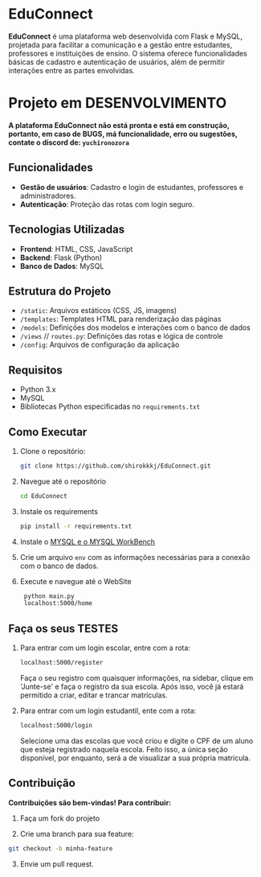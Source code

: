 # EduConnect

**EduConnect** é uma plataforma web desenvolvida com Flask e MySQL, projetada para facilitar a comunicação e a gestão entre estudantes, professores e instituições de ensino. O sistema oferece funcionalidades básicas de cadastro e autenticação de usuários, além de permitir interações entre as partes envolvidas.

# Projeto em DESENVOLVIMENTO
**A plataforma EduConnect não está pronta e está em construção, portanto, em caso de BUGS, má funcionalidade, erro ou sugestões, contate o discord de: `yuchironozora`**

## Funcionalidades

- **Gestão de usuários**: Cadastro e login de estudantes, professores e administradores.
- **Autenticação**: Proteção das rotas com login seguro.

## Tecnologias Utilizadas

- **Frontend**: HTML, CSS, JavaScript
- **Backend**: Flask (Python)
- **Banco de Dados**: MySQL

## Estrutura do Projeto

- `/static`: Arquivos estáticos (CSS, JS, imagens)
- `/templates`: Templates HTML para renderização das páginas
- `/models`: Definições dos modelos e interações com o banco de dados
- `/views` // `routes.py`: Definições das rotas e lógica de controle
- `/config`: Arquivos de configuração da aplicação

## Requisitos

- Python 3.x
- MySQL
- Bibliotecas Python especificadas no `requirements.txt`

## Como Executar

1. Clone o repositório:
   ```bash
   git clone https://github.com/shirokkkj/EduConnect.git
   ```
2. Navegue até o repositório
   ```bash
   cd EduConnect
   ```
3. Instale os requirements
   ```bash
   pip install -r requirements.txt
   ```

4. Instale o [MYSQL e o MYSQL WorkBench](https://dev.mysql.com/downloads/installer/)


5. Crie um arquivo ``env`` com as informações necessárias para a conexão com o banco de dados.

6. Execute e navegue até o WebSite
     ```bash
      python main.py
      localhost:5000/home
    ```

## Faça os seus TESTES
1. Para entrar com um login escolar, entre com a rota:
   ```bash
   localhost:5000/register
   ```
   Faça o seu registro com quaisquer informações, na sidebar, clique em 'Junte-se' e faça o registro da sua escola. Após isso, você já estará permitido a criar, editar e trancar matrículas.

2. Para entrar com um login estudantil, ente com a rota:
   ```bash
   localhost:5000/login
   ```
   Selecione uma das escolas que você criou e digite o CPF de um aluno que esteja registrado naquela escola. Feito isso, a única seção disponível, por enquanto, será a de visualizar a sua própria matrícula.
   


## Contribuição
**Contribuições são bem-vindas! Para contribuir:**

1. Faça um fork do projeto

2. Crie uma branch para sua feature:

```bash
git checkout -b minha-feature
```
3. Envie um pull request.
